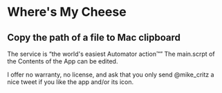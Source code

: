 Where's My Cheese
==============

Copy the path of a file to Mac clipboard
---

The service is “the world's easiest Automator action™”
The main.scrpt of the Contents of the App can be edited.

I offer no warranty, no license, and ask that you only send @mike_critz a nice tweet if you like the app and/or its icon.